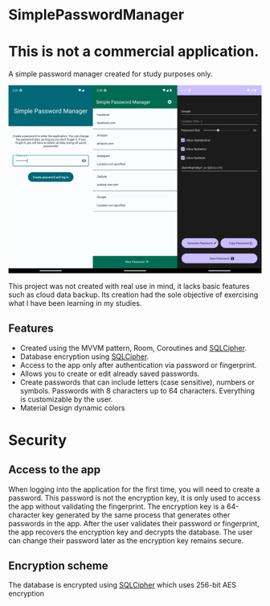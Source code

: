 # SimplePasswordManager
# This is not a commercial application.

A simple password manager created for study purposes only.

![app preview](/app/src/main/res/drawable/previewimage.png)

This project was not created with real use in mind, it lacks basic features such as cloud data backup. Its creation had the sole objective of exercising what I have been learning in my studies.

## Features
- Created using the MVVM pattern, Room, Coroutines and [SQLCipher](https://www.zetetic.net/sqlcipher/license/).
- Database encryption using [SQLCipher](https://www.zetetic.net/sqlcipher/license/).
- Access to the app only after authentication via password or fingerprint.
- Allows you to create or edit already saved passwords.
- Create passwords that can include letters (case sensitive), numbers or symbols. Passwords with 8 characters up to 64 characters. Everything is customizable by the user.
- Material Design dynamic colors

# Security
## Access to the app
When logging into the application for the first time, you will need to create a password. This password is not the encryption key, it is only used to access the app without validating the fingerprint. The encryption key is a 64-character key generated by the same process that generates other passwords in the app. After the user validates their password or fingerprint, the app recovers the encryption key and decrypts the database. The user can change their password later as the encryption key remains secure.

## Encryption scheme
The database is encrypted using [SQLCipher](https://www.zetetic.net/sqlcipher/license/) which uses 256-bit AES encryption
